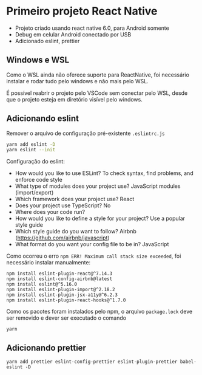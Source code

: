 # Primeiro projeto React Native

- Projeto criado usando react native 6.0, para Android somente
- Debug em celular Android conectado por USB
- Adicionado eslint, prettier

## Windows e WSL

Como o WSL ainda não oferece suporte para ReactNative, foi necessário instalar e rodar tudo pelo windows e não mais pelo WSL.

É possível reabrir o projeto pelo VSCode sem conectar pelo WSL, desde que o projeto esteja em diretório visível pelo windows.

## Adicionando eslint

Remover o arquivo de configuração pré-existente ```.eslintrc.js```

```bash
yarn add eslint -D
yarn eslint --init
```

Configuração do eslint:

- How would you like to use ESLint? To check syntax, find problems, and enforce code style
- What type of modules does your project use? JavaScript modules (import/export)
- Which framework does your project use? React
- Does your project use TypeScript? No
- Where does your code run?
- How would you like to define a style for your project? Use a popular style guide
- Which style guide do you want to follow? Airbnb (https://github.com/airbnb/javascript)
- What format do you want your config file to be in? JavaScript

Como ocorreu o erro `npm ERR! Maximum call stack size exceeded`, foi necessário instalar manualmente:

```
npm install eslint-plugin-react@^7.14.3
npm install eslint-config-airbnb@latest
npm install eslint@^5.16.0
npm install eslint-plugin-import@^2.18.2
npm install eslint-plugin-jsx-a11y@^6.2.3
npm install eslint-plugin-react-hooks@^1.7.0
```

Como os pacotes foram instalados pelo npm, o arquivo ```package.lock``` deve ser removido e dever ser executado o comando
```
yarn
```

## Adicionando prettier
```
yarn add prettier eslint-config-prettier eslint-plugin-prettier babel-eslint -D
```
